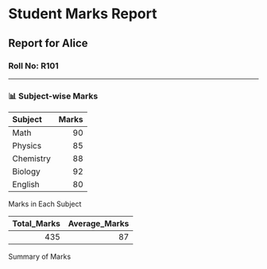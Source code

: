 Student Marks Report
================

## Report for Alice

### Roll No: R101

------------------------------------------------------------------------

### 📊 Subject-wise Marks

| Subject   | Marks |
|:----------|------:|
| Math      |    90 |
| Physics   |    85 |
| Chemistry |    88 |
| Biology   |    92 |
| English   |    80 |

Marks in Each Subject

| Total_Marks | Average_Marks |
|------------:|--------------:|
|         435 |            87 |

Summary of Marks
